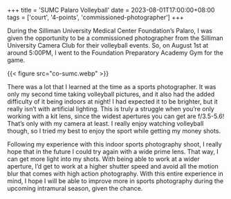 +++
title = 'SUMC Palaro Volleyball'
date = 2023-08-01T17:00:00+08:00
tags = ['court', '4-points', 'commissioned-photographer']
+++

During the Silliman University Medical Center Foundation’s Palaro, I was given the opportunity to be a commissioned photographer from the Silliman University Camera Club for their volleyball events. So, on August 1st at around 5:00PM, I went to the Foundation Preparatory Academy Gym for the game.

{{< figure src="co-sumc.webp" >}}

There was a lot that I learned at the time as a sports photographer. It was only my second time taking volleyball pictures, and it also had the added difficulty of it being indoors at night! I had expected it to be brighter, but it really isn’t with artificial lighting. This is truly a struggle when you’re only working with a kit lens, since the widest apertures you can get are f/3.5-5.6! That’s only with my camera at least. I really enjoy watching volleyball though, so I tried my best to enjoy the sport while getting my money shots.

Following my experience with this indoor sports photography shoot, I really hope that in the future I could try again with a wide prime lens. That way, I can get more light into my shots. With being able to work at a wider aperture, I’d get to work at a  higher shutter speed and avoid all the motion blur that comes with high action photography.
With this entire experience in mind, I hope I will be able to improve more in sports photography during the upcoming intramural season, given the chance.
